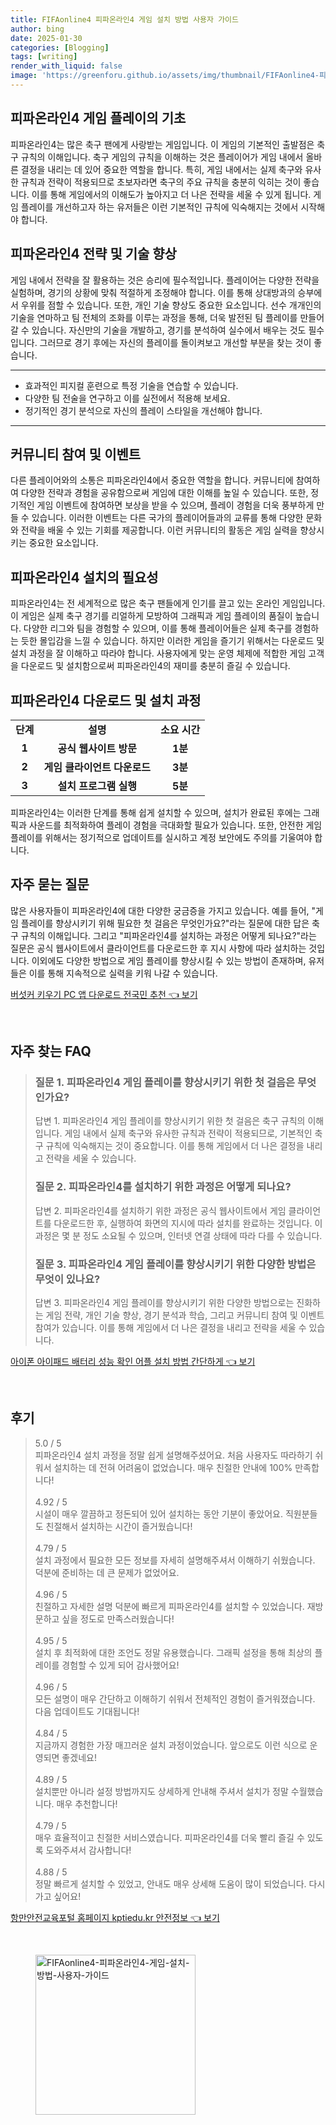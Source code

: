 ```yaml
---
title: FIFAonline4 피파온라인4 게임 설치 방법 사용자 가이드
author: bing
date: 2025-01-30
categories: [Blogging]
tags: [writing]
render_with_liquid: false
image: 'https://greenforu.github.io/assets/img/thumbnail/FIFAonline4-피파온라인4-게임-설치-방법-사용자-가이드.webp'
---
```



<h2 id='게임 플레이의 기초'>피파온라인4 게임 플레이의 기초</h2>

<p>피파온라인4는 많은 축구 팬에게 사랑받는 게임입니다. 이 게임의 기본적인 출발점은 축구 규칙의 이해입니다. 축구 게임의 규칙을 이해하는 것은 플레이어가 게임 내에서 올바른 결정을 내리는 데 있어 중요한 역할을 합니다. 특히, 게임 내에서는 실제 축구와 유사한 규칙과 전략이 적용되므로 초보자라면 축구의 주요 규칙을 충분히 익히는 것이 좋습니다. 이를 통해 게임에서의 이해도가 높아지고 더 나은 전략을 세울 수 있게 됩니다. 게임 플레이를 개선하고자 하는 유저들은 이런 기본적인 규칙에 익숙해지는 것에서 시작해야 합니다.</p>

<h2 id='전략 및 기술 향상'>피파온라인4 전략 및 기술 향상</h2>

<p>게임 내에서 전략을 잘 활용하는 것은 승리에 필수적입니다. 플레이어는 다양한 전략을 실험하며, 경기의 상황에 맞춰 적절하게 조정해야 합니다. 이를 통해 상대방과의 승부에서 우위를 점할 수 있습니다. 또한, 개인 기술 향상도 중요한 요소입니다. 선수 개개인의 기술을 연마하고 팀 전체의 조화를 이루는 과정을 통해, 더욱 발전된 팀 플레이를 만들어갈 수 있습니다. 자신만의 기술을 개발하고, 경기를 분석하여 실수에서 배우는 것도 필수입니다. 그러므로 경기 후에는 자신의 플레이를 돌이켜보고 개선할 부분을 찾는 것이 좋습니다.</p>

<hr />

<ul>
    <li>효과적인 피지컬 훈련으로 특정 기술을 연습할 수 있습니다.</li>
    <li>다양한 팀 전술을 연구하고 이를 실전에서 적용해 보세요.</li>
    <li>정기적인 경기 분석으로 자신의 플레이 스타일을 개선해야 합니다.</li>
</ul>

<hr />

<h2 id='커뮤니티 참여 및 이벤트'>커뮤니티 참여 및 이벤트</h2>

<p>다른 플레이어와의 소통은 피파온라인4에서 중요한 역할을 합니다. 커뮤니티에 참여하여 다양한 전략과 경험을 공유함으로써 게임에 대한 이해를 높일 수 있습니다. 또한, 정기적인 게임 이벤트에 참여하면 보상을 받을 수 있으며, 플레이 경험을 더욱 풍부하게 만들 수 있습니다. 이러한 이벤트는 다른 국가의 플레이어들과의 교류를 통해 다양한 문화와 전략을 배울 수 있는 기회를 제공합니다. 이런 커뮤니티의 활동은 게임 실력을 향상시키는 중요한 요소입니다.</p>

<h2 id='설치의 필요성'>피파온라인4 설치의 필요성</h2>

<p>피파온라인4는 전 세계적으로 많은 축구 팬들에게 인기를 끌고 있는 온라인 게임입니다. 이 게임은 실제 축구 경기를 리얼하게 모방하여 그래픽과 게임 플레이의 품질이 높습니다. 다양한 리그와 팀을 경험할 수 있으며, 이를 통해 플레이어들은 실제 축구를 경험하는 듯한 몰입감을 느낄 수 있습니다. 하지만 이러한 게임을 즐기기 위해서는 다운로드 및 설치 과정을 잘 이해하고 따라야 합니다. 사용자에게 맞는 운영 체제에 적합한 게임 고객을 다운로드 및 설치함으로써 피파온라인4의 재미를 충분히 즐길 수 있습니다.</p>

<h2 id='다운로드 및 설치 과정'>피파온라인4 다운로드 및 설치 과정</h2>

<table>
    <tr>
        <td style="text-align: center; height: 17px;"><b>단계</b></td>
        <td style="text-align: center; height: 17px;"><b>설명</b></td>
        <td style="text-align: center; height: 17px;"><b>소요 시간</b></td>
    </tr>
    <tr>
        <td style="text-align: center; height: 17px;"><b>1</b></td>
        <td style="text-align: center; height: 17px;"><b>공식 웹사이트 방문</b></td>
        <td style="text-align: center; height: 17px;"><b>1분</b></td>
    </tr>
    <tr>
        <td style="text-align: center; height: 17px;"><b>2</b></td>
        <td style="text-align: center; height: 17px;"><b>게임 클라이언트 다운로드</b></td>
        <td style="text-align: center; height: 17px;"><b>3분</b></td>
    </tr>
    <tr>
        <td style="text-align: center; height: 17px;"><b>3</b></td>
        <td style="text-align: center; height: 17px;"><b>설치 프로그램 실행</b></td>
        <td style="text-align: center; height: 17px;"><b>5분</b></td>
    </tr>
</table>

<p>피파온라인4는 이러한 단계를 통해 쉽게 설치할 수 있으며, 설치가 완료된 후에는 그래픽과 사운드를 최적화하여 플레이 경험을 극대화할 필요가 있습니다. 또한, 안전한 게임 플레이를 위해서는 정기적으로 업데이트를 실시하고 계정 보안에도 주의를 기울여야 합니다.</p>

<h2 id='자주 묻는 질문'>자주 묻는 질문</h2>

<p>많은 사용자들이 피파온라인4에 대한 다양한 궁금증을 가지고 있습니다. 예를 들어, "게임 플레이를 향상시키기 위해 필요한 첫 걸음은 무엇인가요?"라는 질문에 대한 답은 축구 규칙의 이해입니다. 그리고 "피파온라인4를 설치하는 과정은 어떻게 되나요?"라는 질문은 공식 웹사이트에서 클라이언트를 다운로드한 후 지시 사항에 따라 설치하는 것입니다. 이외에도 다양한 방법으로 게임 플레이를 향상시킬 수 있는 방법이 존재하며, 유저들은 이를 통해 지속적으로 실력을 키워 나갈 수 있습니다.</p>


<p><a class="click-button" title="버섯커 키우기 PC 앱 다운로드 전국민 추천" href="https://greenforu.github.io/posts/%EB%B2%84%EC%84%AF%EC%BB%A4-%ED%82%A4%EC%9A%B0%EA%B8%B0-PC-%EC%95%B1-%EB%8B%A4%EC%9A%B4%EB%A1%9C%EB%93%9C-%EC%A0%84%EA%B5%AD%EB%AF%BC-%EC%B6%94%EC%B2%9C/" rel="dofollow">버섯커 키우기 PC 앱 다운로드 전국민 추천 👈 보기</a></p><br>
<h2 id='자주_찾는_FAQ'>자주 찾는 FAQ</h2>
<div itemscope="" itemtype="https://schema.org/FAQPage"> 
<blockquote> 
<div itemscope="" itemprop="mainEntity" itemtype="https://schema.org/Question"> 
<h3 itemprop="name">질문 1. 피파온라인4 게임 플레이를 향상시키기 위한 첫 걸음은 무엇인가요?</h3> 
<div itemscope="" itemprop="acceptedAnswer" itemtype="https://schema.org/Answer"> 
<span itemprop="text"> 
<p>답변 1. 피파온라인4 게임 플레이를 향상시키기 위한 첫 걸음은 축구 규칙의 이해입니다. 게임 내에서 실제 축구와 유사한 규칙과 전략이 적용되므로, 기본적인 축구 규칙에 익숙해지는 것이 중요합니다. 이를 통해 게임에서 더 나은 결정을 내리고 전략을 세울 수 있습니다.</p> 
</span> 
</div> 
</div> 

<div itemscope="" itemprop="mainEntity" itemtype="https://schema.org/Question"> 
<h3 itemprop="name">질문 2. 피파온라인4를 설치하기 위한 과정은 어떻게 되나요?</h3> 
<div itemscope="" itemprop="acceptedAnswer" itemtype="https://schema.org/Answer"> 
<span itemprop="text"> 
<p>답변 2. 피파온라인4를 설치하기 위한 과정은 공식 웹사이트에서 게임 클라이언트를 다운로드한 후, 실행하여 화면의 지시에 따라 설치를 완료하는 것입니다. 이 과정은 몇 분 정도 소요될 수 있으며, 인터넷 연결 상태에 따라 다를 수 있습니다.</p> 
</span> 
</div> 
</div> 

<div itemscope="" itemprop="mainEntity" itemtype="https://schema.org/Question"> 
<h3 itemprop="name">질문 3. 피파온라인4 게임 플레이를 향상시키기 위한 다양한 방법은 무엇이 있나요?</h3> 
<div itemscope="" itemprop="acceptedAnswer" itemtype="https://schema.org/Answer"> 
<span itemprop="text"> 
<p>답변 3. 피파온라인4 게임 플레이를 향상시키기 위한 다양한 방법으로는 진화하는 게임 전략, 개인 기술 향상, 경기 분석과 학습, 그리고 커뮤니티 참여 및 이벤트 참여가 있습니다. 이를 통해 게임에서 더 나은 결정을 내리고 전략을 세울 수 있습니다.</p> 
</span> 
</div> 
</div> 

</blockquote> 
</div>
<p><a class="click-button" title="아이폰 아이패드 배터리 성능 확인 어플 설치 방법 간단하게" href="https://greenforu.github.io/posts/%EC%95%84%EC%9D%B4%ED%8F%B0-%EC%95%84%EC%9D%B4%ED%8C%A8%EB%93%9C-%EB%B0%B0%ED%84%B0%EB%A6%AC-%EC%84%B1%EB%8A%A5-%ED%99%95%EC%9D%B8-%EC%96%B4%ED%94%8C-%EC%84%A4%EC%B9%98-%EB%B0%A9%EB%B2%95-%EA%B0%84%EB%8B%A8%ED%95%98%EA%B2%8C/" rel="dofollow">아이폰 아이패드 배터리 성능 확인 어플 설치 방법 간단하게 👈 보기</a></p><br>
<h2 id='후기'>후기</h2>
<div itemscope itemtype="https://schema.org/Product">
  <blockquote>
  <div itemprop="review" itemscope itemtype="https://schema.org/Review">
      <div itemprop="reviewRating" itemscope itemtype="https://schema.org/Rating"> <span itemprop="ratingValue">5.0</span> / <span itemprop="bestRating">5</span> </div>
      <span itemprop="reviewBody">피파온라인4 설치 과정을 정말 쉽게 설명해주셨어요. 처음 사용자도 따라하기 쉬워서 설치하는 데 전혀 어려움이 없었습니다. 매우 친절한 안내에 100% 만족합니다!</span>
  </div>
  <br>
  <div itemprop="review" itemscope itemtype="https://schema.org/Review">
      <div itemprop="reviewRating" itemscope itemtype="https://schema.org/Rating"> <span itemprop="ratingValue">4.92</span> / <span itemprop="bestRating">5</span> </div>
      <span itemprop="reviewBody">시설이 매우 깔끔하고 정돈되어 있어 설치하는 동안 기분이 좋았어요. 직원분들도 친절해서 설치하는 시간이 즐거웠습니다!</span>
  </div>
  <br>
  <div itemprop="review" itemscope itemtype="https://schema.org/Review">
      <div itemprop="reviewRating" itemscope itemtype="https://schema.org/Rating"> <span itemprop="ratingValue">4.79</span> / <span itemprop="bestRating">5</span> </div>
      <span itemprop="reviewBody">설치 과정에서 필요한 모든 정보를 자세히 설명해주셔서 이해하기 쉬웠습니다. 덕분에 준비하는 데 큰 문제가 없었어요.</span>
  </div>
  <br>
  <div itemprop="review" itemscope itemtype="https://schema.org/Review">
      <div itemprop="reviewRating" itemscope itemtype="https://schema.org/Rating"> <span itemprop="ratingValue">4.96</span> / <span itemprop="bestRating">5</span> </div>
      <span itemprop="reviewBody">친절하고 자세한 설명 덕분에 빠르게 피파온라인4를 설치할 수 있었습니다. 재방문하고 싶을 정도로 만족스러웠습니다!</span>
  </div>
  <br>
  <div itemprop="review" itemscope itemtype="https://schema.org/Review">
      <div itemprop="reviewRating" itemscope itemtype="https://schema.org/Rating"> <span itemprop="ratingValue">4.95</span> / <span itemprop="bestRating">5</span> </div>
      <span itemprop="reviewBody">설치 후 최적화에 대한 조언도 정말 유용했습니다. 그래픽 설정을 통해 최상의 플레이를 경험할 수 있게 되어 감사했어요!</span>
  </div>
  <br>
  <div itemprop="review" itemscope itemtype="https://schema.org/Review">
      <div itemprop="reviewRating" itemscope itemtype="https://schema.org/Rating"> <span itemprop="ratingValue">4.96</span> / <span itemprop="bestRating">5</span> </div>
      <span itemprop="reviewBody">모든 설명이 매우 간단하고 이해하기 쉬워서 전체적인 경험이 즐거워졌습니다. 다음 업데이트도 기대됩니다!</span>
  </div>
  <br>
  <div itemprop="review" itemscope itemtype="https://schema.org/Review">
      <div itemprop="reviewRating" itemscope itemtype="https://schema.org/Rating"> <span itemprop="ratingValue">4.84</span> / <span itemprop="bestRating">5</span> </div>
      <span itemprop="reviewBody">지금까지 경험한 가장 매끄러운 설치 과정이었습니다. 앞으로도 이런 식으로 운영되면 좋겠네요!</span>
  </div>
  <br>
  <div itemprop="review" itemscope itemtype="https://schema.org/Review">
      <div itemprop="reviewRating" itemscope itemtype="https://schema.org/Rating"> <span itemprop="ratingValue">4.89</span> / <span itemprop="bestRating">5</span> </div>
      <span itemprop="reviewBody">설치뿐만 아니라 설정 방법까지도 상세하게 안내해 주셔서 설치가 정말 수월했습니다. 매우 추천합니다!</span>
  </div>
  <br>
  <div itemprop="review" itemscope itemtype="https://schema.org/Review">
      <div itemprop="reviewRating" itemscope itemtype="https://schema.org/Rating"> <span itemprop="ratingValue">4.79</span> / <span itemprop="bestRating">5</span> </div>
      <span itemprop="reviewBody">매우 효율적이고 친절한 서비스였습니다. 피파온라인4를 더욱 빨리 즐길 수 있도록 도와주셔서 감사합니다!</span>
  </div>
  <br>
  <div itemprop="review" itemscope itemtype="https://schema.org/Review">
      <div itemprop="reviewRating" itemscope itemtype="https://schema.org/Rating"> <span itemprop="ratingValue">4.88</span> / <span itemprop="bestRating">5</span> </div>
      <span itemprop="reviewBody">정말 빠르게 설치할 수 있었고, 안내도 매우 상세해 도움이 많이 되었습니다. 다시 가고 싶어요!</span>
  </div>
  </blockquote>
</div>
<p><a class="click-button" title="항만안전교육포털 홈페이지 kptiedu.kr 안전정보" href="https://greenforu.github.io/posts/%ED%95%AD%EB%A7%8C%EC%95%88%EC%A0%84%EA%B5%90%EC%9C%A1%ED%8F%AC%ED%84%B8-%ED%99%88%ED%8E%98%EC%9D%B4%EC%A7%80-kptiedu.kr-%EC%95%88%EC%A0%84%EC%A0%95%EB%B3%B4/" rel="dofollow">항만안전교육포털 홈페이지 kptiedu.kr 안전정보 👈 보기</a></p><br>
<figure class="image"><img src="https://greenforu.github.io/assets/img/thumbnail/FIFAonline4-피파온라인4-게임-설치-방법-사용자-가이드.webp" alt="FIFAonline4-피파온라인4-게임-설치-방법-사용자-가이드" width="256" height="256"></figure>
